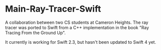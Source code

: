 # Main-Ray-Tracer-Swift
A collaboration between two CS students at Cameron Heights. The ray tracer was ported to Swift from a C++ implementation in the book "Ray Tracing From the Ground Up".

It currently is working for Swift 2.3, but hasn't been updated to Swift 4 yet.
